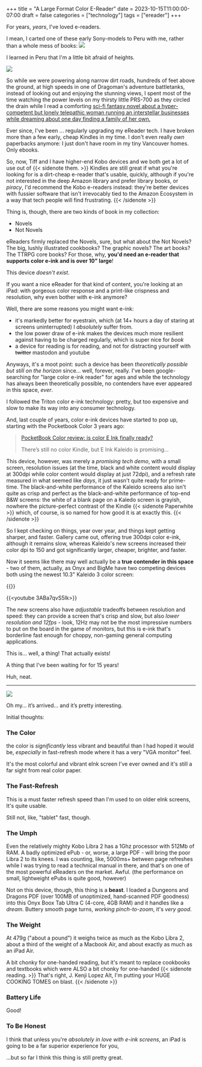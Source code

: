 +++
title = "A Large Format Color E-Reader"
date = 2023-10-15T11:00:00-07:00
draft = false
categories = ["technology"]
tags = ["ereader"]
+++

For years, _years_, I've loved e-readers.

I mean, I carted one of these early Sony-models to Peru with me, rather than a whole mess of books:
![](./peru.png)

I learned in Peru that I'm a little bit afraid of heights.

![](./heights.png)

So while we were powering along narrow dirt roads, hundreds of feet above the ground, at high speeds in one of Dragoman's adventure battletanks, instead of looking out and enjoying the stunning views, I spent most of the time watching the power levels on my thirsty little PRS-700 as they circled the drain while I read a comforting [sci-fi fantasy novel about a hyper-competent but lonely telepathic woman running an interstellar businesses while dreaming about one day finding a family of her own.](https://www.goodreads.com/book/show/61938.The_Rowan)

Ever since, I've been ... regularly upgrading my eReader tech. I have broken more than a few early, cheap Kindles in my time. I don't even really _own_ paperbacks anymore: I just don't have room in my tiny Vancouver homes. Only ebooks.

So, now, Tiff and I have higher-end Kobo devices and we both get a lot of use out of {{< sidenote them. >}}
Kindles are still great if what you're looking for is a dirt-cheap e-reader that's usable, quickly, although if you're not interested in the deep Amazon library and prefer library books, or _piracy_, I'd recommend the Kobo e-readers instead: they're better devices with fussier software that isn't irrevocably tied to the Amazon Ecosystem in a way that tech people will find frustrating.
{{< /sidenote >}}

Thing is, though, there are two kinds of book in my collection:

* Novels
* Not Novels

eReaders firmly replaced the Novels, sure, but what about the Not Novels? The big, lushly illustrated cookbooks? The graphic novels? The art books? The TTRPG core books? For those, why, **you'd need an e-reader that supports color e-ink and is over 10" large**!

This device _doesn't exist_.

If you want a nice eReader for that kind of content, you're looking at an iPad: with gorgeous color response and a print-like crispness and resolution, why even bother with e-ink anymore?

Well, there are some reasons you might want e-ink:

* it's markedly better for eyestrain, which (at 14+ hours a day of staring at screens uninterrupted) I _absolutely_ suffer from.
* the low power draw of e-ink makes the devices much more resilient against having to be charged regularly, which is super nice for _book_
* a device for reading is for reading, and not for distracting yourself with ~~twitter~~ mastodon and youtube

Anyways, it's a moot point: such a device has been _theoretically possible but still on the horizon_ since... well, forever, really. I've been google-searching for "large color e-ink reader" for ages and while the technology has always been theoretically possible, no contenders have ever appeared in this space, _ever_.

I followed the Triton color e-ink technology: pretty, but too expensive and slow to make its way into any consumer technology.

And, last couple of years, color e-ink devices have started to pop up, starting with the Pocketbook Color 3 years ago:

> [PocketBook Color review: is color E Ink finally ready?](https://www.theverge.com/21507390/pocketbook-color-review-e-ink-kaleido-e-reader)
>
> There’s still no color Kindle, but E Ink Kaleido is promising...

This device, however, was merely a _promising tech demo_, with a small screen, resolution issues (at the time, black and white content would display at 300dpi while color content would display at just 72dpi), and a refresh rate measured in what seemed like _days_, it just wasn't quite ready for prime-time. The black-and-white performance of the Kaleido screens also isn't quite as crisp and perfect as the black-and-white performance of top-end B&W screens: the white of a blank page on a Kaledo screen is grayish, nowhere the picture-perfect contrast of the Kindle {{< sidenote Paperwhite >}}
which, of course, is so named for how good it is at exactly this.
{{< /sidenote >}}

So I kept checking on things, year over year, and things kept getting sharper, and faster. Gallery came out, offering true 300dpi color e-ink, although it remains slow, whereas Kaleido's new screens increased their color dpi to 150 and got significantly larger, cheaper, brighter, and faster.

Now it seems like there may well actually be a **true contender in this space** - two of them, actually, as Onyx and BigMe have two competing devices both using the newest 10.3" Kaleido 3 color screen:

{{<youtube FDgHUiwrzKU>}}


{{<youtube 3ABa7qvS5Ik>}}

The new screens also have _adjustable_ tradeoffs between resolution and speed: they can provide a screen that's crisp and slow, but also _lower resolution and 12fps_ - look, 12Hz may not be the most impressive numbers to put on the board in the game of monitors, but this is e-ink that's borderline fast enough for choppy, non-gaming general computing applications.

This is... well, a thing! That actually exists!

A thing that I've been waiting for for 15 years!

Huh, neat.

---------

![](./guide.png)

Oh my… it’s arrived… and it’s pretty interesting.

Initial thoughts:

### The Color
the color is _significantly_ less vibrant and beautiful than I had hoped it would be, _especially_ in fast-refresh mode where it has a very "VGA monitor" feel.

It's the most colorful and vibrant eInk screen I've ever owned and it's still a far sight from real color paper.

### The Fast-Refresh
This is a must faster refresh speed than I'm used to on older eInk screens, It's quite usable.

Still not, like, "tablet" fast, though.

### The Umph
Even the relatively mighty Kobo Libra 2 has a 1Ghz processor with 512Mb of RAM. A badly optimized ePub - or, worse, a large PDF  - will bring the poor Libra 2 to its knees. I was counting, like, 5000ms+ between page refreshes while I was trying to read a technical manual in there, and that's on one of the most powerful eReaders on the market. Awful.  (the performance on small, lightweight ePubs is quite good, however)

Not on this device, though, this thing is a **beast**. I loaded a Dungeons and Dragons PDF (over 100MB of unoptimized, hand-scanned PDF goodness) into this Onyx Boox Tab Ultra C (4-core, 4GB RAM) and it handles like a _dream_. Buttery smooth page turns, _working pinch-to-zoom_, it's _very good_.

### The Weight
At 479g  ("about a pound") it weighs twice as much as the Kobo Libra 2, about a third of the weight of a Macbook Air, and about exactly as much as an iPad Air.

A bit chonky for one-handed reading, but it's meant to replace cookbooks and textbooks which were ALSO a bit chonky for one-handed {{< sidenote reading. >}}
That's right, J. Kenji Lopez Alt, I'm putting your HUGE COOKING TOMES on blast.
{{< /sidenote >}}


### Battery Life

Good!

### To Be Honest
I think that unless you're _absolutely in love with e-ink screens_, an iPad is going to be a far superior experience for you,

...but so far I think this thing is still pretty great.